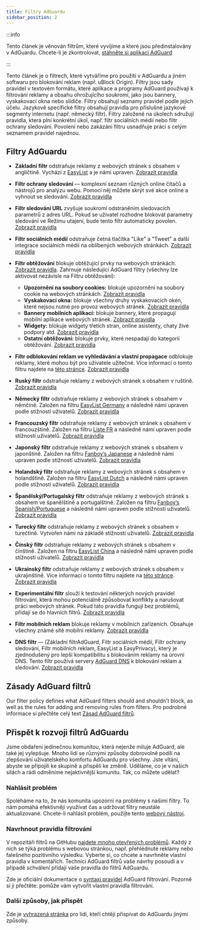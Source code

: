 ```yaml
---
title: Filtry AdGuardu
sidebar_position: 2
---
```


:::info

Tento článek je věnován filtrům, které vyvíjíme a které jsou předinstalovány v AdGuardu. Chcete-li je zkontrolovat, [stáhněte si aplikaci AdGuard](https://agrd.io/download-kb-adblock)

:::

Tento článek je o filtrech, které vytváříme pro použití v AdGuardu a jiném softwaru pro blokování reklam (např. uBlock Origin). Filtry jsou sady pravidel v textovém formátu, které aplikace a programy AdGuard používají k filtrování reklamy a obsahu ohrožujícího soukromí, jako jsou bannery, vyskakovací okna nebo slídiče. Filtry obsahují seznamy pravidel podle jejich účelu. Jazykově specifické filtry obsahují pravidla pro příslušné jazykové segmenty internetu (např. německý filtr). Filtry založené na úkolech sdružují pravidla, která plní konkrétní úkol, např. filtr sociálních médií nebo filtr ochrany sledování. Povolení nebo zakázání filtru usnadňuje práci s celým seznamem pravidel najednou.

## Filtry AdGuardu

- **Základní filtr** odstraňuje reklamy z webových stránek s obsahem v angličtině. Vychází z [EasyList](https://easylist.to/) a je námi upraven. [Zobrazit pravidla](https://raw.githubusercontent.com/AdguardTeam/FiltersRegistry/master/filters/filter_2_Base/filter.txt)
- **Filtr ochrany sledování** — komplexní seznam různých online čítačů a nástrojů pro analýzu webu. Pomocí něj můžete skrýt své akce online a vyhnout se sledování. [Zobrazit pravidla](https://raw.githubusercontent.com/AdguardTeam/FiltersRegistry/master/filters/filter_3_Spyware/filter.txt)
- **Filtr sledování URL** zvyšuje soukromí odstraněním sledovacích parametrů z adres URL. Pokud se uživatel rozhodne blokovat parametry sledování ve Režimu utajení, bude tento filtr automaticky povolen. [Zobrazit pravidla](https://raw.githubusercontent.com/AdguardTeam/FiltersRegistry/master/filters/filter_17_TrackParam/filter.txt)
- **Filtr sociálních médií** odstraňuje četná tlačítka "Like" a "Tweet" a další integrace sociálních médií na oblíbených webových stránkách. [Zobrazit pravidla](https://raw.githubusercontent.com/AdguardTeam/FiltersRegistry/master/filters/filter_4_Social/filter.txt)
- **Filtr obtěžování** blokuje obtěžující prvky na webových stránkách. [Zobrazit pravidla](https://raw.githubusercontent.com/AdguardTeam/FiltersRegistry/master/filters/filter_14_Annoyances/filter.txt). Zahrnuje následující AdGuard filtry (všechny lze aktivovat nezávisle na Filtru obtěžování):

    - **Upozornění na soubory cookies:** blokuje upozornění na soubory cookie na webových stránkách. [Zobrazit pravidla](https://raw.githubusercontent.com/AdguardTeam/FiltersRegistry/master/filters/filter_18_Annoyances_Cookies/filter.txt)
    - **Vyskakovací okna:** blokuje všechny druhy vyskakovacích oken, které nejsou nutné pro provoz webových stránek. [Zobrazit pravidla](https://raw.githubusercontent.com/AdguardTeam/FiltersRegistry/master/filters/filter_19_Annoyances_Popups/filter.txt)
    - **Bannery mobilních aplikací:** blokuje bannery, které propagují mobilní aplikace webových stránek. [Zobrazit pravidla](https://raw.githubusercontent.com/AdguardTeam/FiltersRegistry/master/filters/filter_20_Annoyances_MobileApp/filter.txt)
    - **Widgety:** blokuje widgety třetích stran, online asistenty, chaty živé podpory atd. [Zobrazit pravidla](https://raw.githubusercontent.com/AdguardTeam/FiltersRegistry/master/filters/filter_22_Annoyances_Widgets/filter.txt)
    - **Ostatní obtěžování:** blokuje prvky, které nespadají do kategorií obtěžování. [Zobrazit pravidla](https://raw.githubusercontent.com/AdguardTeam/FiltersRegistry/master/filters/filter_21_Annoyances_Other/filter.txt)

- **Filtr odblokování reklam ve vyhledávání a vlastní propagace** odblokuje reklamy, které mohou být pro uživatele užitečné. Více informací o tomto filtru najdete na [této stránce](../search-ads). [Zobrazit pravidla](https://raw.githubusercontent.com/AdguardTeam/FiltersRegistry/master/filters/filter_10_Useful/filter.txt)
- **Ruský filtr** odstraňuje reklamy z webových stránek s obsahem v ruštině. [Zobrazit pravidla](https://raw.githubusercontent.com/AdguardTeam/FiltersRegistry/master/filters/filter_1_Russian/filter.txt)
- **Německý filtr** odstraňuje reklamy z webových stránek s obsahem v němčině. Založen na filtru [EasyList Germany](https://easylist.to/) a následně námi upraven podle stížností uživatelů. [Zobrazit pravidla](https://raw.githubusercontent.com/AdguardTeam/FiltersRegistry/master/filters/filter_6_German/filter.txt)
- **Francouzský filtr** odstraňuje reklamy z webových stránek s obsahem v francouzštině. Založen na filtru [Liste FR](https://forums.lanik.us/viewforum.php?f=91) a následně námi upraven podle stížností uživatelů. [Zobrazit pravidla](https://raw.githubusercontent.com/AdguardTeam/FiltersRegistry/master/filters/filter_16_French/filter.txt)
- **Japonský filtr** odstraňuje reklamy z webových stránek s obsahem v japonštině. Založen na filtru [Fanboy’s Japanese](https://www.fanboy.co.nz/fanboy-japanese.txt) a následně námi upraven podle stížností uživatelů. [Zobrazit pravidla](https://raw.githubusercontent.com/AdguardTeam/FiltersRegistry/master/filters/filter_7_Japanese/filter.txt)
- **Holandský filtr** odstraňuje reklamy z webových stránek s obsahem v holandštině. Založen na filtru [EasyList Dutch](https://easylist.to/) a následně námi upraven podle stížností uživatelů. [Zobrazit pravidla](https://raw.githubusercontent.com/AdguardTeam/FiltersRegistry/master/filters/filter_8_Dutch/filter.txt)
- **Španělský/Portugalský filtr** odstraňuje reklamy z webových stránek s obsahem ve španělštině a portugalštině. Založen na filtru [Fanboy’s Spanish/Portuguese](https://www.fanboy.co.nz/fanboy-espanol.txt) a následně námi upraven podle stížností uživatelů. [Zobrazit pravidla](https://raw.githubusercontent.com/AdguardTeam/FiltersRegistry/master/filters/filter_9_Spanish/filter.txt)
- **Turecký filtr** odstraňuje reklamy z webových stránek s obsahem v turečtině. Vytvořen námi na základě stížností uživatelů. [Zobrazit pravidla](https://raw.githubusercontent.com/AdguardTeam/FiltersRegistry/master/filters/filter_13_Turkish/filter.txt)
- **Čínský filtr** odstraňuje reklamy z webových stránek s obsahem v čínštině. Založen na filtru [EasyList China](https://github.com/easylist/easylistchina) a následně námi upraven podle stížností uživatelů. [Zobrazit pravidla](https://raw.githubusercontent.com/AdguardTeam/FiltersRegistry/master/filters/filter_224_Chinese/filter.txt)
- **Ukrainský filtr** odstraňuje reklamy z webových stránek s obsahem v ukrajinštině. Více informací o tomto filtru najdete na [této stránce](https://adguard.com/en/blog/ukrainian-filter.html). [Zobrazit pravidla](https://raw.githubusercontent.com/AdguardTeam/FiltersRegistry/master/filters/filter_23_Ukrainian/filter.txt)
- **Experimentální filtr** slouží k testování některých nových pravidel filtrování, která mohou potenciálně způsobovat konflikty a narušovat práci webových stránek. Pokud tato pravidla fungují bez problémů, přidají se do hlavních filtrů. [Zobrazit pravidla](https://raw.githubusercontent.com/AdguardTeam/FiltersRegistry/master/filters/filter_5_Experimental/filter.txt)
- **Filtr mobilních reklam** blokuje reklamy v mobilních zařízeních. Obsahuje všechny známé sítě mobilní reklamy. [Zobrazit pravidla](https://raw.githubusercontent.com/AdguardTeam/FiltersRegistry/master/filters/filter_11_Mobile/filter.txt)
- **DNS filtr** — (Základní filtrAdGuard, Filtr sociálních médií, Filtr ochrany sledování, Filtr mobilních reklam, EasyList a EasyPrivacy), který je zjednodušený pro lepší kompatibilitu s blokováním reklamy na úrovni DNS. Tento filtr používá servery [AdGuard DNS](https://adguard-dns.io/kb) k blokování reklam a sledování. [Zobrazit pravidla](https://raw.githubusercontent.com/AdguardTeam/FiltersRegistry/master/filters/filter_15_DnsFilter/filter.txt)

## Zásady AdGuard filtrů

Our filter policy defines what AdGuard filters should and shouldn't block, as well as the rules for adding and removing rules from filters. Pro podrobné informace si přečtěte celý text [Zásad AdGuard filtrů](../filter-policy).

## Přispět k rozvoji filtrů AdGuardu

Jsme obdařeni jedinečnou komunitou, která nejenže miluje AdGuard, ale také jej vylepšuje. Mnoho lidí se různými způsoby dobrovolně podílí na zlepšování uživatelského komfortu AdGuardu pro všechny. Jste vítáni, abyste se připojili ke skupině a přispěli ke změně. Uděláme, co je v našich silách a rádi odměníme nejaktivnější komunitu. Tak, co můžete udělat?

### Nahlásit problém

Spoléháme na to, že nás komunita upozorní na problémy s našimi filtry. To nám pomáhá efektivněji využívat čas a udržovat filtry neustále aktualizované. Chcete-li nahlásit problém, použijte tento [webový nástroj](https://agrd.io/report).

### Navrhnout pravidla filtrování

V repozitáři filtrů na GitHubu [najdete mnoho otevřených problémů](https://github.com/AdguardTeam/AdguardFilters/issues). Každý z nich se týká problému s webovou stránkou, např. přehlédnuté reklamy nebo falešného pozitivního výsledku. Vyberte si, co chcete a navrhněte vlastní pravidla v komentářích. Technici AdGuard filtrů vaše návrhy posoudí a v případě schválení přidají vaše pravidla do filtrů AdGuardu.

Zde je oficiální dokumentace o [syntaxi pravidel](../create-own-filters) AdGuard filtrování. Pozorně si ji přečtěte: pomůže vám vytvořit vlastní pravidla filtrování.

### Další způsoby, jak přispět

Zde je [vyhrazená stránka](https://adguard.com/contribute.html) pro lidi, kteří chtějí přispívat do AdGuardu jinými způsoby.
